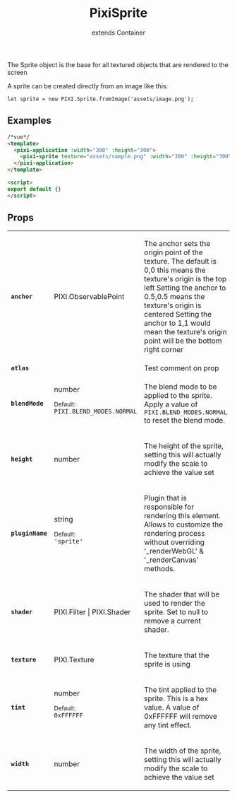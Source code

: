 <header>
<h1>PixiSprite
</h1>

<p class='extends'>extends Container</p></header>


<div class='pixi-description'>
<p>The Sprite object is the base for all textured objects that are rendered to the screen</p>
<p>A sprite can be created directly from an image like this:</p>
<pre class="prettyprint source lang-js"><code>let sprite = new PIXI.Sprite.fromImage('assets/image.png');</code></pre>
</div>


## Examples

```html
/*vue*/
<template>
  <pixi-application :width="300" :height="300">
    <pixi-sprite texture="assets/sample.png" :width="300" :height="300"></pixi-sprite>
  </pixi-application>
</template>

<script>
export default {}
</script>
```



## Props

<table class="prop-list"><tr>
<td><strong><code>anchor</code></strong></td>
<td>
PIXI.ObservablePoint
</td>
<td>
<div class='pixi-description'>
<p>The anchor sets the origin point of the texture.
The default is 0,0 this means the texture's origin is the top left
Setting the anchor to 0.5,0.5 means the texture's origin is centered
Setting the anchor to 1,1 would mean the texture's origin point will be the bottom right corner</p>
</div>
</td>
</tr>


<tr>
<td><strong><code>atlas</code></strong></td>
<td>

</td>
<td>
Test comment on prop
</td>
</tr>


<tr>
<td><strong><code>blendMode</code></strong></td>
<td>
number
<p class='prop-default'><small>Default:</small>
<br />
<code>PIXI.BLEND_MODES.NORMAL</code>
</p>
</td>
<td>
<div class='pixi-description'>
<p>The blend mode to be applied to the sprite. Apply a value of <code>PIXI.BLEND_MODES.NORMAL</code> to reset the blend mode.</p>
</div>
</td>
</tr>


<tr>
<td><strong><code>height</code></strong></td>
<td>
number
</td>
<td>
<div class='pixi-description'>
<p>The height of the sprite, setting this will actually modify the scale to achieve the value set</p>
</div>
</td>
</tr>


<tr>
<td><strong><code>pluginName</code></strong></td>
<td>
string
<p class='prop-default'><small>Default:</small>
<br />
<code>'sprite'</code>
</p>
</td>
<td>
<div class='pixi-description'>
<p>Plugin that is responsible for rendering this element.
Allows to customize the rendering process without overriding '_renderWebGL' &amp; '_renderCanvas' methods.</p>
</div>
</td>
</tr>


<tr>
<td><strong><code>shader</code></strong></td>
<td>
PIXI.Filter | PIXI.Shader
</td>
<td>
<div class='pixi-description'>
<p>The shader that will be used to render the sprite. Set to null to remove a current shader.</p>
</div>
</td>
</tr>


<tr>
<td><strong><code>texture</code></strong></td>
<td>
PIXI.Texture
</td>
<td>
<div class='pixi-description'>
<p>The texture that the sprite is using</p>
</div>
</td>
</tr>


<tr>
<td><strong><code>tint</code></strong></td>
<td>
number
<p class='prop-default'><small>Default:</small>
<br />
<code>0xFFFFFF</code>
</p>
</td>
<td>
<div class='pixi-description'>
<p>The tint applied to the sprite. This is a hex value.
A value of 0xFFFFFF will remove any tint effect.</p>
</div>
</td>
</tr>


<tr>
<td><strong><code>width</code></strong></td>
<td>
number
</td>
<td>
<div class='pixi-description'>
<p>The width of the sprite, setting this will actually modify the scale to achieve the value set</p>
</div>
</td>
</tr>
</table>
